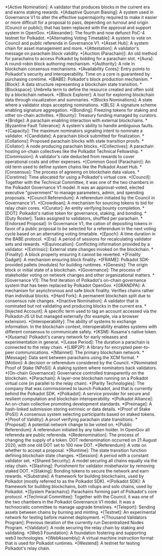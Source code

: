 *[Active Nomination]: A validator that produces blocks in the current era and earns staking rewards.
*[Adaptive Quorum Biasing]: A system used in Governance V1 to alter the effective supermajority required to make it easier or more difficult for a proposal to pass, depending on turnout and origin (Council or public); that has been replaced with the approval and support system in OpenGov.
*[Alexander]: The fourth and now defunct PoC-4 testnet for Polkadot.
*[Alternating Voting Timetable]: A system to vote on Council and public referenda in Governance V1.
*[Asset Hub]: A system chain for asset management and more.
*[Attestation]: A validator's message on parachain block validity.
*[Auction (Parachain)]: An old method for parachains to access Polkadot by bidding for a parachain slot.
*[Aura]: A round-robin block authoring mechanism.
*[Authority]: A role in blockchain consensus mechanisms.
*[Availability Cores]: Entry points to Polkadot's security and interoperability. Time on a core is guaranteed by purchasing coretime.
*[BABE]: Polkadot's block production mechanism.
*[Block]: A data structure representing a blockchain state transition.
*[Blockspace]: Umbrella term to define the resource created and often sold by a blockchain network.
*[Block Explorer]: A tool for exploring blockchain data through visualization and summaries.
*[Blocks Nominations]: A state where a validator stops accepting nominations.
*[BLS]: A signature scheme enabling signature aggregation.
*[Bonding]: Freezing tokens for staking and other on-chain activities.
*[Bounty]: Treasury funding managed by curators.
*[Bridge]: A parachain enabling interaction with external blockchains.
*[Byzantine Fault Tolerance]: A system's ability to handle ambiguous faults.
*[Capacity]: The maximum nominators signaling intent to nominate a validator.
*[Candidate]: A parachain block submitted for finalization.
*[Collations]: Proposed parachain blocks with state transition proofs.
*[Collator]: A node producing parachain blocks.
*[Collectives]: A parachain hosting on-chain collectives like the Polkadot Technical Fellowship.
*[Commission]: A validator's rate deducted from rewards to cover operational costs and other expenses.
*[Common Good (Parachain)]: An old term used to define system chains like the Polkadot Asset Hub.
*[Consensus]: The process of agreeing on blockchain data values.
*[Coretime]: Time allocated for using a Polkadot's virtual core.
*[Council]: Together with the Technical Committee, it was one of the two chambers in the Polkadot Governance V1 model. It was an approval-voted, elected executive "government" to manage parameters, admin, and spending proposals.
*[Council Referendum]: A referendum initiated by the Council in Governance V1.
*[Crowdloan]: A mechanism for sourcing tokens to bid for relay chain cores.
*[Curator]: An entity verifying bounty completion.
*[DOT]: Polkadot's native token for governance, staking, and bonding.
*[Duty Roster]: Tasks assigned to validators, shuffled per parachain.
*[Endorsed Proposal]: In Governance V1, the cation of depositing tokens in favor of a public proposal to be selected for a referendum in the next voting cycle based on an alternating voting timetable.
*[Epoch]: A time duration in the BABE protocol.
*[Era]: A period of sessions for recalculating validator sets and rewards.
*[Equivocation]: Conflicting information provided by a validator.
*[Extrinsic]: External state changes invoked on the blockchain.
*[Finality]: A block property ensuring it cannot be reverted.
*[Finality Gadget]: A mechanism ensuring block finality.
*[FRAME]: Polkadot SDK-provided pallets (modules) for building runtimes.
*[Genesis]: The origin block or initial state of a blockchain.
*[Governance]: The process of stakeholder voting on network changes and other organizational matters.
*[Governance V1]: The first iteration of Polkadot's on-chain governance system that has been replaced by Polkadot OpenGov.
*[GRANDPA]: A mechanism for asynchronous and safe block finality. Verifies chains rather than individual blocks.
*[Hard Fork]: A permanent blockchain split due to consensus rule changes.
*[Inactive Nomination]: A validator that is nominated but not validating and producing blocks in the current era.
*[Injected Account]: A specific term used to tag an account accessed via the Polkadot-JS UI but managed externally (for example, via a browser extension).
*[Interoperability]: The ability of systems to exchange information. In the blockchain context, interoperability enables systems with different consensus to communicate safely.
*[KSM]: Kusama's native token.
*[Kusama]: Polkadot's canary network for early releases and experimentation in general.
*[Lease Period]: The duration a parachain is connected to the relay chain.
*[LIBP2P]: A library for encrypted peer-to-peer communications.
*[Mainnet]: The primary blockchain network.
*[Message]: Data sent between parachains using the XCM format.
*[Motion]: A decision or referendum considered by the Council.
*[Nominated Proof of Stake (NPoS)]: A staking system where nominators back validators.
*[On-chain Governance]: Governance controlled transparently on the blockchain.
*[Parachain]: A layer-one blockchain running on a Polkadot virtual core (in parallel to the relay chain).
*[Parity Technologies]: The company that was commissioned to launch Polkadot, and that is currently behind the Polkadot SDK.
*[Polkadot]: A service provider for secure and resilient computation and blockchain interoperability.
*[Polkadot Alliance]: An on-chain collective promoting development standards.
*[Preimage]: A hash-linked submission storing extrinsic or data details.
*[Proof of Stake (PoS)]: A consensus system selecting participants based on staked tokens.
*[Proof of Validity]: A proof verifying parachain state transitions.
*[Proposal]: A potential network change to be voted on.
*[Public Referendum]: A referendum initiated by any token holder. In OpenGov all referenda are public referenda.
*[Redenomination]: The process of changing the supply of a token. DOT redenomination occurred on 21 August 2020, with one old DOT set to 100 new DOT.
*[Referendum]: A vote on whether to accept a proposal.
*[Runtime]: The state transition function defining blockchain state changes.
*[Session]: A period with a constant validator set.
*[Shared Security]: A model securing all chains equally via the relay chain.
*[Slashing]: Punishment for validator misbehavior by removing staked DOT.
*[Staking]: Bonding tokens to secure the network and earn rewards.
*[Substrate]: A framework for building blockchains, used by Polkadot (mostly referred to as the Polkadot SDK).
*[Polkadot SDK]: A framework for building blockchains, both rollups and solo chains, used by Polkadot.
*[System Parachains]: Parachains forming part of Polkadot's core protocol.
*[Technical Committee]: Together with the Council, it was one of the two chambers in the Polkadot Governance V1 model. It was a technocratic committee to manage upgrade timelines.
*[Teleport]: Sending assets between chains by burning and minting.
*[Testnet]: An experimental network for testing before mainnet deployment.
*[Thousand Validators Program]: Previous iteration of the currently run Decentralized Nodes Program.
*[Validator]: A node securing the relay chain by staking and validating.
*[Web3 Foundation]: A foundation fostering and supporting web3 technologies.
*[WebAssembly]: A virtual machine instruction format that is used for Polkadot runtimes.
*[Westend]: A testnet for testing Polkadot's relay chain.

